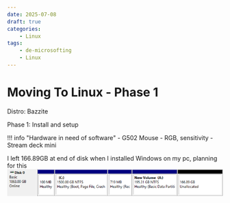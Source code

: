 ```yaml
---
date: 2025-07-08
draft: true
categories:
    - Linux
tags:
    - de-microsofting
    - Linux
---
```

# Moving To Linux - Phase 1
Distro: Bazzite

Phase 1: Install and setup
<!-- more -->
!!! info "Hardware in need of software"
    - G502 Mouse - RGB, sensitivity
    - Stream deck mini

I left 166.89GB at end of disk when I installed Windows on my pc, planning for this
![alt text](ExtraSpace.png)

